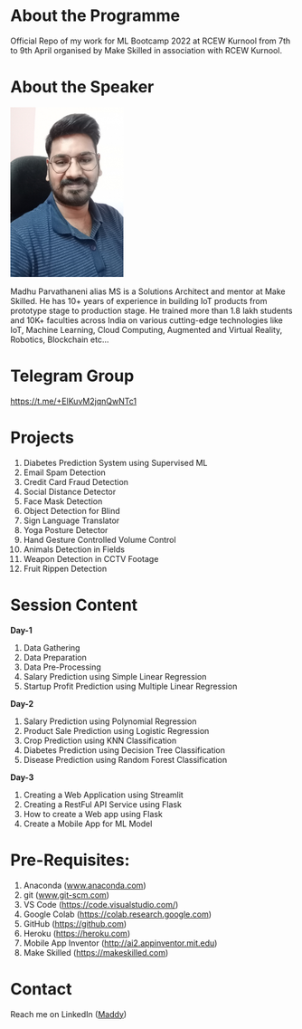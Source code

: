 # About the Programme

Official Repo of my work for ML Bootcamp  2022 at RCEW Kurnool from 7th to 9th April organised by Make Skilled in association with RCEW Kurnool.

# About the Speaker

<img src="https://raw.githubusercontent.com/madblocksgit/ETAI-2021---VSSUT-11th-aug-iot-session/main/maddy.jpg" height="300" width="200" />

Madhu Parvathaneni alias MS is a Solutions Architect and mentor at Make Skilled. He has 10+ years of experience in building IoT products from prototype stage to production stage. He trained more than 1.8 lakh students and 10K+ faculties across India on various cutting-edge technologies like IoT, Machine Learning, Cloud Computing, Augmented and Virtual Reality, Robotics, Blockchain etc...

# Telegram Group
https://t.me/+ElKuvM2jqnQwNTc1

# Projects
1. Diabetes Prediction System using Supervised ML
2. Email Spam Detection 
3. Credit Card Fraud Detection
4. Social Distance Detector
5. Face Mask Detection
6. Object Detection for Blind
7. Sign Language Translator
8. Yoga Posture Detector
9. Hand Gesture Controlled Volume Control
10. Animals Detection in Fields
11. Weapon Detection in CCTV Footage
12. Fruit Rippen Detection

# Session Content

<b>Day-1</b>
1. Data Gathering 
2. Data Preparation
3. Data Pre-Processing
4. Salary Prediction using Simple Linear Regression
5. Startup Profit Prediction using Multiple Linear Regression

<b>Day-2</b>
1. Salary Prediction using Polynomial Regression
2. Product Sale Prediction using Logistic Regression
3. Crop Prediction using KNN Classification
4. Diabetes Prediction using Decision Tree Classification
5. Disease Prediction using Random Forest Classification

<b>Day-3</b>
1. Creating a Web Application using Streamlit
2. Creating a RestFul API Service using Flask
3. How to create a Web app using Flask
4. Create a Mobile App for ML Model


# Pre-Requisites: 

1. Anaconda (www.anaconda.com)
2. git (www.git-scm.com)
3. VS Code (https://code.visualstudio.com/)
4. Google Colab (https://colab.research.google.com)
5. GitHub (https://github.com)
6. Heroku (https://heroku.com)
7. Mobile App Inventor (http://ai2.appinventor.mit.edu)
8. Make Skilled (https://makeskilled.com)


# Contact
Reach me on LinkedIn (<a href="https://www.linkedin.com/in/madhupiot/">Maddy</a>)
